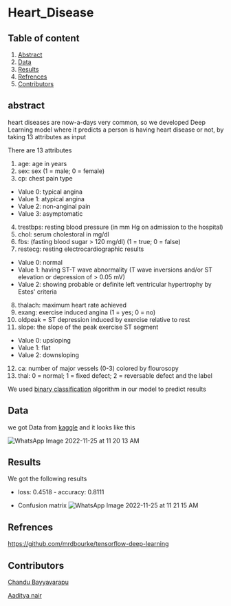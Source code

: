 
# Heart_Disease

## Table of content

1. [Abstract](https://github.com/adijams01/cleveland_heart_disease_classification/blob/main/README.md#abstract)
2. [Data](https://github.com/adijams01/cleveland_heart_disease_classification/blob/main/README.md#data)
3. [Results](https://github.com/adijams01/cleveland_heart_disease_classification/blob/main/README.md#results)
4. [Refrences](https://github.com/adijams01/cleveland_heart_disease_classification/blob/main/README.md#refrences) 
5. [Contributors](https://github.com/adijams01/cleveland_heart_disease_classification/blob/main/README.md#contributors)

## abstract

heart diseases are now-a-days very common, so we developed Deep Learning model where it predicts a person is having heart disease or not, by taking 13 attributes as input

There are 13 attributes
1. age: age in years
2. sex: sex (1 = male; 0 = female)
3. cp: chest pain type
* Value 0: typical angina
* Value 1: atypical angina
* Value 2: non-anginal pain
* Value 3: asymptomatic
4. trestbps: resting blood pressure (in mm Hg on admission to the hospital)
5. chol: serum cholestoral in mg/dl
6. fbs: (fasting blood sugar > 120 mg/dl) (1 = true; 0 = false)
7. restecg: resting electrocardiographic results
* Value 0: normal
* Value 1: having ST-T wave abnormality (T wave inversions and/or ST elevation or depression of > 0.05 mV)
* Value 2: showing probable or definite left ventricular hypertrophy by Estes' criteria
8. thalach: maximum heart rate achieved
9. exang: exercise induced angina (1 = yes; 0 = no)
10. oldpeak = ST depression induced by exercise relative to rest
11. slope: the slope of the peak exercise ST segment
* Value 0: upsloping
* Value 1: flat
* Value 2: downsloping
12. ca: number of major vessels (0-3) colored by flourosopy
13. thal: 0 = normal; 1 = fixed defect; 2 = reversable defect
and the label

We used [binary classification](https://en.wikipedia.org/wiki/Binary_classification#:~:text=Binary%20classification%20is%20the%20task,basis%20of%20a%20classification%20rule.) algorithm in our model to predict results

## Data

we got Data from [kaggle](https://www.kaggle.com/datasets/cherngs/heart-disease-cleveland-uci)
and it looks like this

![WhatsApp Image 2022-11-25 at 11 20 13 AM](https://user-images.githubusercontent.com/92617405/203923874-cc815f3f-618a-44e6-98eb-1f2b15f9282b.jpeg)


## Results

We got the following results

* loss: 0.4518 - accuracy: 0.8111

* Confusion matrix
![WhatsApp Image 2022-11-25 at 11 21 15 AM](https://user-images.githubusercontent.com/92617405/203923888-363e2435-0674-474b-b593-5880443b88f7.jpeg)

## Refrences

https://github.com/mrdbourke/tensorflow-deep-learning
## Contributors

[Chandu Bayyavarapu](https://github.com/Chandu106)

[Aaditya nair](https://github.com/ad5454)


